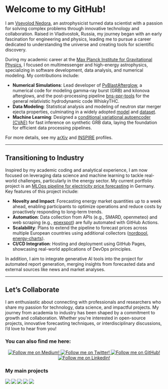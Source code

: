 # Welcome to my GitHub!  

I am [Vsevolod Nedora][website], an astrophysicist turned data scientist with a passion for solving complex problems through innovative technology and collaboration. Raised in Vladivostok, Russia, my journey began with an early fascination for engineering and physics, leading me to pursue a career dedicated to understanding the universe and creating tools for scientific discovery.  

During my academic career at the [Max Planck Institute for Gravitational Physics](https://www.aei.mpg.de/person/115999/2784), I focused on multimessenger and high-energy astrophysics, specializing in software development, data analysis, and numerical modeling. My contributions include:  

- **Numerical Simulations**: Lead developer of [PyBlastAfterglow](https://github.com/vsevolodnedora/PyBlastAfterglowMag), a numerical code for modeling gamma-ray burst (GRB) and kilonova afterglows, and the post-processing pipeline [bns-ppr-tools](https://github.com/vsevolodnedora/bns_ppr_tools) for the general relativistic hydrodynamic code WhiskyTHC.  
- **Data Modeling**: Statistical analysis and modeling of neutron star merger ejecta properties, culminating in a widely adopted [model](https://iopscience.iop.org/article/10.1088/1361-6382/ac35a8) and [dataset](https://zenodo.org/records/4283517).  
- **Machine Learning**: Designed a [conditional variational autoencoder (CVAE)](https://github.com/vsevolodnedora/ml_experiments) for fast inference on synthetic GRB data, laying the foundation for efficient data processing pipelines.  

For more details, see my [arXiv](https://arxiv.org/search/astro-ph?searchtype=author&query=Nedora,+V) and [INSPIRE](https://inspirehep.net/authors/1881421) profiles.  

---

## Transitioning to Industry  

Inspired by my academic coding and analytical experience, I am now focused on leveraging data science and machine learning to tackle real-world challenges, particularly in the energy sector. My current portfolio project is an [MLOps pipeline for electricity price forecasting](https://github.com/vsevolodnedora/energy_market_analysis) in Germany. Key features of this project include:  

- **Novelty and Impact**: Forecasting energy market quantities up to a week ahead, enabling participants to optimize operations and reduce costs by proactively responding to long-term trends.  
- **Automation**: Data collection from APIs (e.g., SMARD, openmeteo) and web scraping (e.g., [epexspot](https://github.com/vsevolodnedora/epex_de_collector)) are fully automated with GitHub Actions.  
- **Scalability**: Plans to extend the pipeline to forecast prices across multiple European countries using additional collectors ([nordpool](https://github.com/vsevolodnedora/nordpool_collector), [energy-charts](https://github.com/vsevolodnedora/energy_charts_collector)).  
- **CI/CD Integration**: Hosting and deployment using GitHub Pages, showcasing real-world applications of DevOps principles.  

In addition, I aim to integrate generative AI tools into the project for automated report generation, merging insights from forecasted data and external sources like news and market analyses.

---

## Let’s Collaborate  

I am enthusiastic about connecting with professionals and researchers who share my passion for technology, data science, and impactful projects. 
My journey from academia to industry has been shaped by a commitment to growth and collaboration. 
Whether you're interested in open-source projects, innovative forecasting techniques, or interdisciplinary discussions, I’d love to hear from you!  

### You can also find me here:


<div class="grid" align="center">
  <a href="https://medium.com/@vsevolod.nedora">
    <img alt="Follow me on Medium!" title="Vsevolod Nedora's Medium" src="https://img.shields.io/badge/Medium-%23121011.svg?style=for-the-badge&logo=Medium&logoColor=white"/>
  </a>
  <a href="https://twitter.com/VsevolodNedora">
    <img alt="Follow me on Twitter!" title="Vsevolod Nedora's Twitter" src="https://img.shields.io/badge/Twitter-%231DA1F2.svg?style=for-the-badge&logo=Twitter&logoColor=white"/>
  </a>
  <a href="https://github.com/vsevolodnedora">
    <img alt="Follow me on GitHub!" title="Vsevolod Nedora's Github" src="https://img.shields.io/badge/github-%23121011.svg?style=for-the-badge&logo=github&logoColor=white"/>
  </a>
  <a href="https://linkedin.com/in/vsevolodnedora">
    <img alt="Follow me on Linkedin!" title="Vsevolod Nedora's Linkedin" src="https://img.shields.io/badge/linkedin-%230077B5.svg?style=for-the-badge&logo=linkedin&logoColor=white"/>
  </a>
</div>

### My main projects


<a href="https://github.com/vsevolodnedora/PyBlastAfterglowMag">
  <img align="left" src="https://github-readme-stats.vercel.app/api/pin/?username=vsevolodnedora&repo=PyBlastAfterglowMag&title_color=fff&icon_color=f9f9f9&text_color=9f9f9f&bg_color=151515" />
</a>
<a href="https://github.com/vsevolodnedora/bns_ppr_tools">
  <img align="left" src="https://github-readme-stats.vercel.app/api/pin/?username=vsevolodnedora&repo=bns_ppr_tools&title_color=fff&icon_color=f9f9f9&text_color=9f9f9f&bg_color=151515" />
</a>

<a href="https://github.com/vsevolodnedora/DataScienceLearning">
  <img align="left" src="https://github-readme-stats.vercel.app/api/pin/?username=vsevolodnedora&repo=DataScienceLearning&title_color=fff&icon_color=f9f9f9&text_color=9f9f9f&bg_color=151515" />
</a>
<a href="https://github.com/vsevolodnedora/PBA_projects">
  <img align="left" src="https://github-readme-stats.vercel.app/api/pin/?username=vsevolodnedora&repo=PBA_projects&title_color=fff&icon_color=f9f9f9&text_color=9f9f9f&bg_color=151515" />
</a>

<a href="https://github.com/vsevolodnedora/WaveEqutionPrj">
  <img align="left" src="https://github-readme-stats.vercel.app/api/pin/?username=vsevolodnedora&repo=WaveEqutionPrj&title_color=fff&icon_color=f9f9f9&text_color=9f9f9f&bg_color=151515" />
</a>


[website]: https://vsevolodnedora.github.io
[twitter]: https://twitter.com/vsevolodnedora

<!--
[![Top Langs](https://github-readme-stats.vercel.app/api/top-langs/?username=vsevolodnedora&layout=compact)](https://github.com/anuraghazra/github-readme-stats)
-->
<!--
### Interesting repositories

<a href="https://github.com/vsevolodnedora/bns_ppr_tools">
  <img align="left" src="https://github-readme-stats.vercel.app/api/pin/?username=vsevolodnedora&repo=bns_ppr_tools&title_color=fff&icon_color=f9f9f9&text_color=9f9f9f&bg_color=151515" />
</a>
<a href="https://github.com/vsevolodnedora/MagnetarSpinDown">
  <img align="left" src="https://github-readme-stats.vercel.app/api/pin/?username=vsevolodnedora&repo=MagnetarSpinDown&title_color=fff&icon_color=f9f9f9&text_color=9f9f9f&bg_color=151515" />
</a>

<a href="https://github.com/vsevolodnedora/CppLectures">
  <img align="left" src="https://github-readme-stats.vercel.app/api/pin/?username=vsevolodnedora&repo=CppLectures&title_color=fff&icon_color=f9f9f9&text_color=9f9f9f&bg_color=151515" />
</a>
<a href="https://github.com/vsevolodnedora/stellar_winds">
  <img align="left" src="https://github-readme-stats.vercel.app/api/pin/?username=vsevolodnedora&repo=stellar_winds&title_color=fff&icon_color=f9f9f9&text_color=9f9f9f&bg_color=151515" />
</a>

<a href="https://github.com/vsevolodnedora/arxive">
  <img align="left" src="https://github-readme-stats.vercel.app/api/pin/?username=vsevolodnedora&repo=arxive&title_color=fff&icon_color=f9f9f9&text_color=9f9f9f&bg_color=151515" />
</a>
-->

